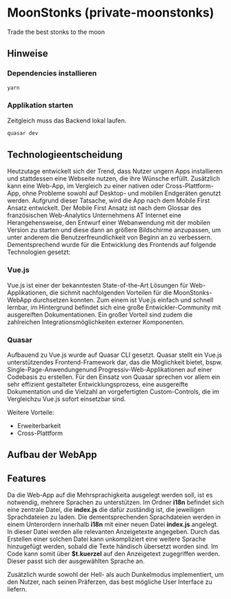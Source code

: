 # MoonStonks (private-moonstonks)

Trade the best stonks to the moon

## Hinweise

### Dependencies installieren
```bash
yarn
```

### Applikation starten

Zeitgleich muss das Backend lokal laufen.

```bash
quasar dev
```
## Technologieentscheidung

Heutzutage entwickelt sich der Trend, dass Nutzer ungern Apps installieren und stattdessen eine Webseite nutzen, die ihre Wünsche erfüllt. Zusätzlich kann eine Web-App, im Vergleich zu einer nativen oder Cross-Plattform-App, ohne Probleme sowohl auf Desktop- und mobilen Endgeräten genutzt werden. Aufgrund dieser Tatsache, wird die App nach dem Mobile First Ansatz entwickelt. Der Mobile First Ansatz ist nach dem Glossar des französischen Web-Analytics Unternehmens AT Internet eine Herangehensweise, den Entwurf einer Webanwendung mit der mobilen Version zu starten und diese dann an größere Bildschirme anzupassen, um unter anderem die Benutzerfreundlichkeit von Beginn an zu verbessern. Dementsprechend wurde für die Entwicklung des Frontends auf folgende Technologien gesetzt:

### Vue.js

Vue.js ist einer der bekanntesten State-of-the-Art Lösungen für Web-Applikationen, die sichmit nachfolgenden Vorteilen für die MoonStonks-WebApp durchsetzen konnten. Zum einem ist Vue.js einfach und schnell lernbar, im Hintergrund befindet sich eine große Entwickler-Community mit ausgereiften Dokumentationen. Ein großer Vorteil sind zudem die zahlreichen Integrationsmöglichkeiten externer Komponenten.

### Quasar

Aufbauend zu Vue.js wurde auf Quasar CLI gesetzt. Quasar stellt ein Vue.js unterstützendes Frontend-Framework dar, das die Möglichkeit bietet, bspw. Single-Page-Anwendungenund Progressiv-Web-Applikationen auf einer Codebasis zu erstellen. Für den Einsatz von Quasar sprechen vor allem ein sehr effizient gestalteter Entwicklungsprozess, eine ausgereifte Dokumentation und die Vielzahl an vorgefertigten Custom-Controls, die im Vergleichzu Vue.js sofort einsetzbar sind.

Weitere Vorteile:
- Erweiterbarkeit
- Cross-Plattform

## Aufbau der WebApp



## Features

Da die Web-App auf die Mehrsprachigkeita ausgelegt werden soll, ist es notwendig, mehrere Sprachen zu unterstützen. Im Ordner **i18n** befindet sich eine zentrale Datei, die **index.js** die dafür zuständig ist, die jeweiligen Sprachdateien zu laden. Die dementsprechenden Sprachdateien werden in einem Unterordern innerhalb **i18n** mit einer neuen Datei **index.js** angelegt. In dieser Datei werden alle relevanten Anzeigetexte angegeben. Durch das Erstellen einer solchen Datei kann unkompliziert eine weitere Sprache hinzugefügt werden, sobald die Texte händisch übersetzt worden sind. Im Code kann somit über **$t.kuerzel** auf den Anzeigetext zugegriffen werden. Dieser passt sich der ausgewählten Sprache an.

Zusätzlich wurde sowohl der Hell- als auch Dunkelmodus implementiert, um den Nutzer, nach seinen Präferzen, das best mögliche User Interface zu liefern.
